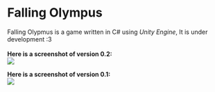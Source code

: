 # Falling Olympus
Falling Olypmus is a game written in C# using <i>Unity Engine</i>, It is under development :3<br>
<br>
<b>Here is a screenshot of version 0.2:</b> <br>
<img src="https://cloud.githubusercontent.com/assets/9270746/20836330/dc4549a2-b8c4-11e6-9b7a-1fe99530654e.PNG">
<br>

<b>Here is a screenshot of version 0.1:</b><br>
<img src="https://cloud.githubusercontent.com/assets/9270746/20284903/2108511c-aae5-11e6-9447-5e03f2ac4296.PNG">
